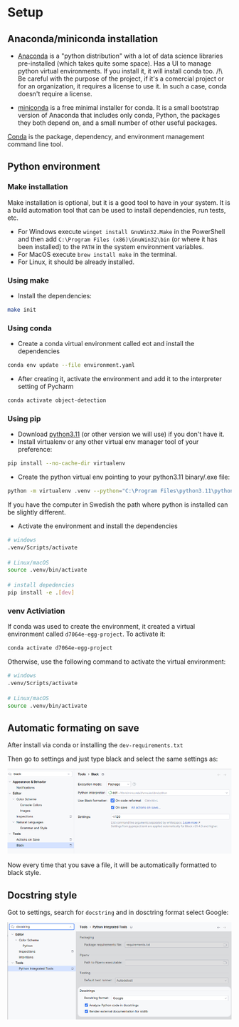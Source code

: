 # Setup

## Anaconda/miniconda installation

- [Anaconda](https://www.anaconda.com/download) is a "python distribution" with a lot of data science libraries
pre-installed (which takes quite some space). Has a UI to manage python virtual environments. If you install it,
it will install conda too. /!\ Be careful with the purpose of the project, if it's a comercial project or for an
organization, it requires a license to use it. In such a case, conda doesn't require a license.

- [miniconda](https://docs.anaconda.com/free/miniconda/) is a free minimal installer for conda. It is a small bootstrap
version of Anaconda that includes only conda, Python, the packages they both depend on, and a small number of other
useful packages.

[Conda](https://docs.conda.io/projects/conda/en/stable/user-guide/getting-started.html) is the package, dependency, 
and environment management command line tool.


## Python environment

### Make installation

Make installation is optional, but it is a good tool to have in your system. It is a build automation tool that can be
used to install dependencies, run tests, etc.

- For Windows execute `winget install GnuWin32.Make` in the PowerShell and then add `C:\Program Files (x86)\GnuWin32\bin` 
(or where it has been installed) to the `PATH` in the system environment variables.
- For MacOS execute `brew install make` in the terminal.
- For Linux, it should be already installed.

### Using make


- Install the dependencies:

```bash
make init
```


### Using conda

- Create a conda virtual environment called eot and install the dependencies

```bash
conda env update --file environment.yaml
```

- After creating it, activate the environment and add it to the interpreter setting of Pycharm

```bash
conda activate object-detection
```

### Using pip

- Download [python3.11](https://www.python.org/downloads/) (or other version we will use) if you don't have it.
- Install virtualenv or any other virtual env manager tool of your preference:

```bash
pip install --no-cache-dir virtualenv
```

- Create the python virtual env pointing to your python3.11 binary/.exe file:

```bash
python -m virtualenv .venv --python="C:\Program Files\python3.11\python.exe"
```

If you have the computer in Swedish the path where python is installed can be slightly different.

- Activate the environment and install the dependencies

```bash
# windows
.venv/Scripts/activate

# Linux/macOS
source .venv/bin/activate

# install depedencies
pip install -e .[dev]
```

### venv Activiation

If conda was used to create the environment, it created a virtual environment called `d7064e-egg-project`. To activate it:

```bash
conda activate d7064e-egg-project
```

Otherwise, use the following command to activate the virtual environment:

```bash
# windows
.venv/Scripts/activate

# Linux/macOS
source .venv/bin/activate
```

## Automatic formating on save

After install via conda or installing the `dev-requirements.txt`

Then go to settings and just type black and select the same settings as:

![](attachments/black_on_save.png)

Now every time that you save a file, it will be automatically formatted to black style.

## Docstring style

Got to settings, search for `docstring` and in dosctring format select Google:

![](attachments/change_docstring_style.png)

